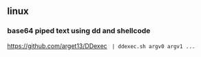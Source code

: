 ## linux
### base64 piped text using dd and shellcode
https://github.com/arget13/DDexec
` | ddexec.sh argv0 argv1 ...`

